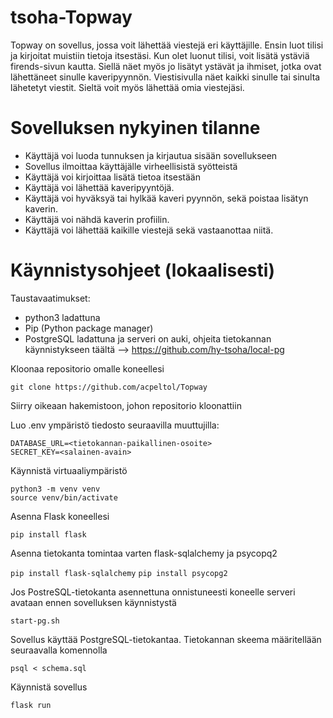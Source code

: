 # tsoha-Topway

Topway on sovellus, jossa voit lähettää viestejä eri käyttäjille. Ensin luot tilisi ja kirjoitat muistiin tietoja itsestäsi.
Kun olet luonut tilisi, voit lisätä ystäviä firends-sivun kautta. Siellä näet myös jo lisätyt ystävät ja ihmiset, jotka ovat lähettäneet sinulle kaveripyynnön. Viestisivulla näet kaikki sinulle tai sinulta lähetetyt viestit. Sieltä voit myös lähettää omia viestejäsi.

# Sovelluksen nykyinen tilanne

- Käyttäjä voi luoda tunnuksen ja kirjautua sisään sovellukseen
- Sovellus ilmoittaa käyttäjälle virheellisistä syötteistä
- Käyttäjä voi kirjoittaa lisätä tietoa itsestään
- Käyttäjä voi lähettää kaveripyyntöjä.
- Käyttäjä voi hyväksyä tai hylkää kaveri pyynnön, sekä poistaa lisätyn kaverin.
- Käyttäjä voi nähdä kaverin profiilin.
- Käyttäjä voi lähettää kaikille viestejä sekä vastaanottaa niitä.

# Käynnistysohjeet (lokaalisesti)

Taustavaatimukset:

- python3 ladattuna
- Pip (Python package manager)
- PostgreSQL ladattuna ja serveri on auki, ohjeita tietokannan käynnistykseen täältä --> https://github.com/hy-tsoha/local-pg

Kloonaa repositorio omalle koneellesi

`git clone https://github.com/acpeltol/Topway`

Siirry oikeaan hakemistoon, johon repositorio kloonattiin

Luo .env ympäristö tiedosto seuraavilla muuttujilla:

`DATABASE_URL=<tietokannan-paikallinen-osoite>`  
`SECRET_KEY=<salainen-avain>`  

Käynnistä virtuaaliympäristö

`python3 -m venv venv`  
`source venv/bin/activate`

Asenna Flask koneellesi

`pip install flask`

Asenna tietokanta tomintaa varten flask-sqlalchemy ja psycopq2

`pip install flask-sqlalchemy`
`pip install psycopg2`

Jos PostreSQL-tietokanta asennettuna onnistuneesti koneelle serveri avataan ennen sovelluksen käynnistystä

`start-pg.sh`

Sovellus käyttää PostgreSQL-tietokantaa. Tietokannan skeema määritellään seuraavalla komennolla

`psql < schema.sql`

Käynnistä sovellus

`flask run`
